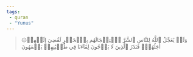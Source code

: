 ```yaml
---
tags: 
 - quran 
 - "Yunus"
---
```


> ۞وَلَوۡ يُعَجِّلُ ٱللَّهُ لِلنَّاسِ ٱلشَّرَّ ٱسۡتِعۡجَالَهُم بِٱلۡخَيۡرِ لَقُضِيَ إِلَيۡهِمۡ أَجَلُهُمۡۖ فَنَذَرُ ٱلَّذِينَ لَا يَرۡجُونَ لِقَآءَنَا فِي طُغۡيَٰنِهِمۡ يَعۡمَهُونَ
